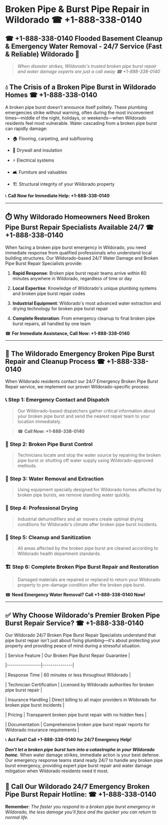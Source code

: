 # Broken Pipe & Burst Pipe Repair in Wildorado ☎ +1-888-338-0140  
## ☎ +1-888-338-0140 Flooded Basement Cleanup & Emergency Water Removal - 24/7 Service (Fast & Reliable) Wildorado 🚨  

> *When disaster strikes, Wildorado's trusted broken pipe burst repair and water damage experts are just a call away ☎ +1-888-338-0140*  

## 💧 The Crisis of a Broken Pipe Burst in Wildorado Homes ☎ +1-888-338-0140  

A broken pipe burst doesn't announce itself politely. These plumbing emergencies strike without warning, often during the most inconvenient times—middle of the night, holidays, or weekends—when Wildorado residents feel most vulnerable. Water cascading from a broken pipe burst can rapidly damage:  

* 🏠 Flooring, carpeting, and subflooring  
* 🧱 Drywall and insulation  
* ⚡ Electrical systems  
* 🛋️ Furniture and valuables  
* 🏗️ Structural integrity of your Wildorado property  

📞 **Call Now for Immediate Help: +1-888-338-0140**  

---  

## ⏱️ Why Wildorado Homeowners Need Broken Pipe Burst Repair Specialists Available 24/7 ☎ +1-888-338-0140  

When facing a broken pipe burst emergency in Wildorado, you need immediate response from qualified professionals who understand local building structures. Our Wildorado-based 24/7 Water Damage and Broken Pipe Burst Repair Specialists provide:  

1. **Rapid Response**: Broken pipe burst repair teams arrive within 60 minutes anywhere in Wildorado, regardless of time or day  
2. **Local Expertise**: Knowledge of Wildorado's unique plumbing systems and broken pipe burst repair codes  
3. **Industrial Equipment**: Wildorado's most advanced water extraction and drying technology for broken pipe burst repair  
4. **Complete Restoration**: From emergency cleanup to final broken pipe burst repairs, all handled by one team  

☎ **For Immediate Assistance, Call Now: +1-888-338-0140**  

---  

## 🔧 The Wildorado Emergency Broken Pipe Burst Repair and Cleanup Process ☎ +1-888-338-0140  

When Wildorado residents contact our 24/7 Emergency Broken Pipe Burst Repair service, we implement our proven Wildorado-specific process:  

### 📞 Step 1: Emergency Contact and Dispatch  
> Our Wildorado-based dispatchers gather critical information about your broken pipe burst and send the nearest repair team to your location immediately.  
> ☎ **Call Now: +1-888-338-0140**  

### 🚿 Step 2: Broken Pipe Burst Control  
> Technicians locate and stop the water source by repairing the broken pipe burst or shutting off water supply using Wildorado-approved methods.  

### 🌊 Step 3: Water Removal and Extraction  
> Using equipment specially designed for Wildorado homes affected by broken pipe bursts, we remove standing water quickly.  

### 💨 Step 4: Professional Drying  
> Industrial dehumidifiers and air movers create optimal drying conditions for Wildorado's climate after broken pipe burst incidents.  

### 🧼 Step 5: Cleanup and Sanitization  
> All areas affected by the broken pipe burst are cleaned according to Wildorado health department standards.  

### 🏗️ Step 6: Complete Broken Pipe Burst Repair and Restoration  
> Damaged materials are repaired or replaced to return your Wildorado property to pre-damage condition after the broken pipe burst.  

☎ **Need Emergency Water Removal? Call +1-888-338-0140 Now!**  

---  

## ✅ Why Choose Wildorado's Premier Broken Pipe Burst Repair Service? ☎ +1-888-338-0140  

Our Wildorado 24/7 Broken Pipe Burst Repair Specialists understand that pipe burst repair isn't just about fixing plumbing—it's about protecting your property and providing peace of mind during a stressful situation.  

| Service Feature | Our Broken Pipe Burst Repair Guarantee |  
|-----------------|---------------|  
| Response Time | 60 minutes or less throughout Wildorado |  
| Technician Certification | Licensed by Wildorado authorities for broken pipe burst repair |  
| Insurance Handling | Direct billing to all major providers in Wildorado for broken pipe burst incidents |  
| Pricing | Transparent broken pipe burst repair with no hidden fees |  
| Documentation | Comprehensive broken pipe burst repair reports for Wildorado insurance requirements |  

📞 **Act Fast! Call +1-888-338-0140 for 24/7 Emergency Help!**  

***Don't let a broken pipe burst turn into a catastrophe in your Wildorado home.*** When water damage strikes, immediate action is your best defense. Our emergency response teams stand ready 24/7 to handle any broken pipe burst emergency, providing expert pipe burst repair and water damage mitigation when Wildorado residents need it most.  

## 📱 Call Our Wildorado 24/7 Emergency Broken Pipe Burst Repair Hotline: ☎ +1-888-338-0140  

**Remember**: *The faster you respond to a broken pipe burst emergency in Wildorado, the less damage you'll face and the quicker you can return to normal life.*